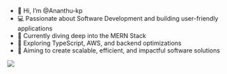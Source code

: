 - 👋 Hi, I’m @Ananthu-kp  
- 💻 Passionate about Software Development and building user-friendly applications  
- 🌱 Currently diving deep into the MERN Stack  
- 🚀 Exploring TypeScript, AWS, and backend optimizations  
- 🎯 Aiming to create scalable, efficient, and impactful software solutions  
 

[![](https://visitcount.itsvg.in/api?id=Ananthu-kp&label=Profile%20Views&pretty=false)](https://visitcount.itsvg.in)  

<!---
Ananthu-kp/Ananthu-kp is a ✨ special ✨ repository because its `README.md` (this file) appears on your GitHub profile.
You can click the Preview link to take a look at your changes.
--->

